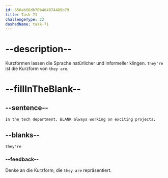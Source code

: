 ```yaml
---
id: 656ab66db70b464974489b79
title: Task 71
challengeType: 22
dashedName: task-71
---
```


# --description--

Kurzformen lassen die Sprache natürlicher und informeller klingen. `They're` ist die Kurzform von `they are`.

# --fillInTheBlank--

## --sentence--

`In the tech department, BLANK always working on exciting projects.`

## --blanks--

`they're`

### --feedback--

Denke an die Kurzform, die `they are` repräsentiert.

